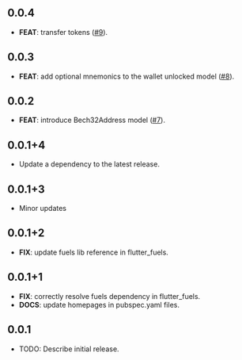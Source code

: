 ## 0.0.4

 - **FEAT**: transfer tokens ([#9](https://github.com/Fuelet/fuels-dart/issues/9)).

## 0.0.3

 - **FEAT**: add optional mnemonics to the wallet unlocked model ([#8](https://github.com/Fuelet/fuels-dart/issues/8)).

## 0.0.2

 - **FEAT**: introduce Bech32Address model ([#7](https://github.com/Fuelet/fuels-dart/issues/7)).

## 0.0.1+4

 - Update a dependency to the latest release.

## 0.0.1+3

 - Minor updates

## 0.0.1+2

 - **FIX**: update fuels lib reference in flutter_fuels.

## 0.0.1+1

 - **FIX**: correctly resolve fuels dependency in flutter_fuels.
 - **DOCS**: update homepages in pubspec.yaml files.

## 0.0.1

* TODO: Describe initial release.
